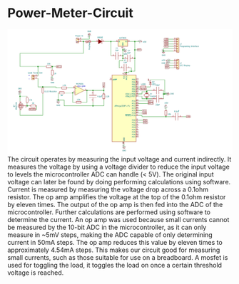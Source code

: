 # Power-Meter-Circuit
![alt text](https://github.com/Spark864/Power-Meter-Circuit/blob/main/PowerMeterSchematic.png?raw=true?=2690x1501)
The circuit operates by measuring the input voltage and current indirectly. It measures the voltage by using a voltage divider to reduce the input voltage to levels the microcontroller ADC can handle (< 5V). The original input voltage can later be found by doing performing calculations using software. Current is measured by measuring the voltage drop across a 0.1ohm resistor. The op amp amplifies the voltage at the top of the 0.1ohm resistor by eleven times. The output of the op amp is then fed into the ADC of the microcontroller. Further calculations are performed using software to determine the current. An op amp was used because small currents cannot be measured by the 10-bit ADC in the microcontroller, as it can only measure in ~5mV steps, making the ADC capable of only determining current in 50mA steps. The op amp reduces this value by eleven times to approximately 4.54mA steps. This makes our circuit good for measuring small currents, such as those suitable for use on a breadboard. A mosfet is used for toggling the load, it toggles the load on once a certain threshold voltage is reached. 
